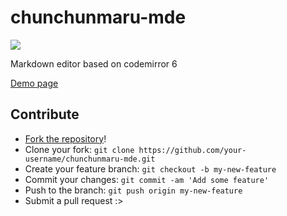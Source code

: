 # chunchunmaru-mde
[![](https://data.jsdelivr.com/v1/package/npm/chunmde/badge)](https://www.jsdelivr.com/package/npm/chunmde)

Markdown editor based on codemirror 6

[Demo page](https://madeyoga.github.io/chunchunmaru-mde/)

## Contribute
- [Fork the repository](https://github.com/madeyoga/chunchunmaru-mde.git)!
- Clone your fork: `git clone https://github.com/your-username/chunchunmaru-mde.git`
- Create your feature branch: `git checkout -b my-new-feature`
- Commit your changes: `git commit -am 'Add some feature'`
- Push to the branch: `git push origin my-new-feature`
- Submit a pull request :>
